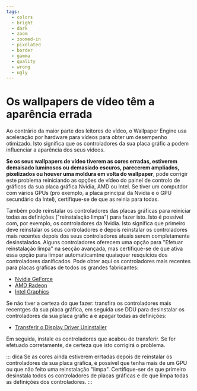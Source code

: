 ```yaml
---
tags:
  - colors
  - bright
  - dark
  - zoom
  - zoomed-in
  - pixelated
  - border
  - gamma
  - quality
  - wrong
  - ugly
---
```


# Os wallpapers de vídeo têm a aparência errada

Ao contrário da maior parte dos leitores de vídeo, o Wallpaper Engine usa aceleração por hardware para vídeos para obter um desempenho otimizado. Isto significa que os controladores da sua placa gráfic a podem influenciar a aparência dos seus vídeos.

**Se os seus wallpapers de vídeo tiverem as cores erradas, estiverem demaisado luminosos ou demasiado escuros, parecerem ampliados, pixelizados ou houver uma moldura em volta do wallpaper**, pode corrigir este problema reiniciando as opções de vídeo do painel de controlo de gráficos da sua placa gráfica Nvidia, AMD ou Intel. Se tiver um computdor com vários GPUs (pro exemplo, a placa principal da Nvidia e o GPU secundário da Intel), certifique-se de que as reinia para todas.

Também pode reinstalar os controladores das placas gráficas para reiniciar todas as definições ("reinstalação limpa") para fazer isto. Isto é possível com, por exemplo, os controladores da Nvidia. Isto significa que primeiro deve reinstalar os seus controladores e depois reinstalar os controladores mais recentes depois dos seus controladores atuais serem completamente desinstalados. Alguns controladores oferecem uma opção para "Efetuar reinstalação limpa" na secção avançada, mas certifique-se de que ativa essa opção para limpar automaticamtne quaisquer resquícios dos controladores danificados. Pode obter aqui os controladores mais recentes para placas gráficas de todos os grandes fabricantes:

* [Nvidia GeForce](https://www.nvidia.com/Download/index.aspx)
* [AMD Radeon](https://www.amd.com/support)
* [Intel Graphics](https://downloadcenter.intel.com/product/80939/Graphics-Drivers)

Se não tiver a certeza do que fazer: transfira os controladores mais recentges da sua placa gráfica, em seguida use DDU para desinstalar os controladores da sua placa gráfic a e apagar todas as definições:

* [Transferir o Display Driver Uninstaller](https://www.guru3d.com/files-details/display-driver-uninstaller-download.html)

Em seguida, instale os controladores que acabou de transferir. Se for efetuado corretamente, de certeza que isto corrigirá o problema.

::: dica Se as cores ainda estiverem errtadas depois de reinstalar os controladores da sua placa gráfica, é possível que tenha mais de um GPU ou que não feito uma reinstalação "limpa". Certifique-ser de que primeiro desinstala todos os controladores de placas gráficas e de que limpa todas as definições dos controladores. :::